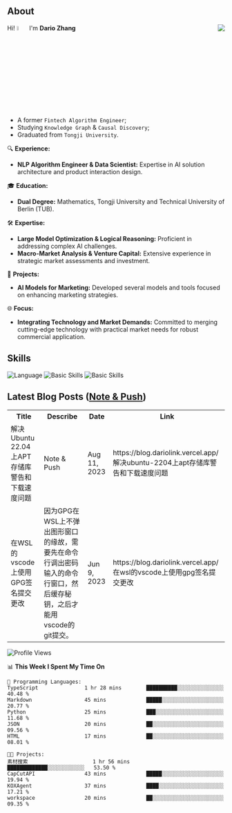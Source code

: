 ## About

<img align="right" src="https://github-readme-stats.vercel.app/api?username=dario-github&show_icons=true&bg_color=00000000&hide_title=true&hide_border=true&include_all_commits=true&count_private=true&theme=transparent" />

Hi! <img src="https://media.giphy.com/media/hvRJCLFzcasrR4ia7z/giphy.gif" width="5%"> I'm **Dario Zhang**

- A former `Fintech Algorithm Engineer`;
- Studying `Knowledge Graph` & `Causal Discovery`;
- Graduated from `Tongji University`.

🔍 **Experience:**
- **NLP Algorithm Engineer & Data Scientist:** Expertise in AI solution architecture and product interaction design.

🎓 **Education:**
- **Dual Degree:** Mathematics, Tongji University and Technical University of Berlin (TUB).

🛠️ **Expertise:**
- **Large Model Optimization & Logical Reasoning:** Proficient in addressing complex AI challenges.
- **Macro-Market Analysis & Venture Capital:** Extensive experience in strategic market assessments and investment.

🚀 **Projects:**
- **AI Models for Marketing:** Developed several models and tools focused on enhancing marketing strategies.

🌐 **Focus:**
- **Integrating Technology and Market Demands:** Committed to merging cutting-edge technology with practical market needs for robust commercial application.


## Skills

![Language](https://skillicons.dev/icons?i=py,matlab,pytorch,latex,regex,mysql,sqlite)
![Basic Skills](https://skillicons.dev/icons?i=bash,git,linux,md)
![Basic Skills](https://skillicons.dev/icons?i=vim,vscode,jupyterlab)

## Latest Blog Posts ([Note & Push](https://blog.dariolink.vercel.app/))

<table>
  <tr><th>Title</th><th>Describe</th><th>Date</th><th>Link</th></tr>
  <!-- BLOG-POST-LIST:START --><tr><td>解决Ubuntu 22.04上APT存储库警告和下载速度问题</td><td>Note &amp; Push</td><td>Aug 11, 2023</td><td>https://blog.dariolink.vercel.app/解决ubuntu-2204上apt存储库警告和下载速度问题</td></tr><tr><td>在WSL的vscode上使用GPG签名提交更改</td><td>因为GPG在WSL上不弹出图形窗口的缘故，需要先在命令行调出密码输入的命令行窗口，然后缓存秘钥，之后才能用vscode的git提交。</td><td>Jun 9, 2023</td><td>https://blog.dariolink.vercel.app/在wsl的vscode上使用gpg签名提交更改</td></tr><!-- BLOG-POST-LIST:END -->
</table>

<!--START_SECTION:waka-->
![Profile Views](http://img.shields.io/badge/Profile%20Views-0-blue)

📊 **This Week I Spent My Time On** 

```text
💬 Programming Languages: 
TypeScript               1 hr 28 mins        ██████████░░░░░░░░░░░░░░░   40.48 % 
Markdown                 45 mins             █████░░░░░░░░░░░░░░░░░░░░   20.77 % 
Python                   25 mins             ███░░░░░░░░░░░░░░░░░░░░░░   11.68 % 
JSON                     20 mins             ██░░░░░░░░░░░░░░░░░░░░░░░   09.56 % 
HTML                     17 mins             ██░░░░░░░░░░░░░░░░░░░░░░░   08.01 % 

🐱‍💻 Projects: 
素材搜索                     1 hr 56 mins        █████████████░░░░░░░░░░░░   53.50 % 
CapCutAPI                43 mins             █████░░░░░░░░░░░░░░░░░░░░   19.94 % 
KOXAgent                 37 mins             ████░░░░░░░░░░░░░░░░░░░░░   17.21 % 
workspace                20 mins             ██░░░░░░░░░░░░░░░░░░░░░░░   09.35 % 
```


<!--END_SECTION:waka-->
